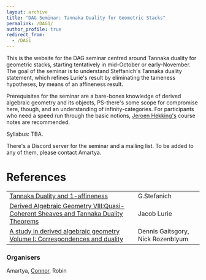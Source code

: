 ```yaml
---
layout: archive
title: "DAG Seminar: Tannaka Duality for Geometric Stacks"
permalink: /DAG1/
author_profile: true
redirect_from:
  - /DAG1
---
```


This is the website for the DAG seminar centred around Tannaka duality for geometric stacks, starting tentatively in mid-October or early-November.
The goal of the seminar is to understand Steffanich's Tannaka duality statement, which refines Lurie's result by eliminating the tameness hypotheses, by means of an affineness result. 

Prerequisites for the seminar are a bare-bones knowledge of derived algebraic geometry and its objects, PS-there's some scope for compromise here, though, and an understanding of infinity-categories. For participants who need a speed run through the basic notions, [Jeroen Hekking's](https://www.jeroenhekking.nl/teaching/introduction-to-derived-algebraic-geometry) course notes are recommended.

Syllabus: TBA. 

There's a Discord server for the seminar and a mailing list. To be added to any of them, please contact Amartya.

References
======


|   |  |
| ------------- | ------------- |
|[Tannaka Duality and 1-affineness](https://arxiv.org/abs/2311.04515) | G.Stefanich| 
| [Derived Algebraic Geometry VIII:Quasi-Coherent Sheaves and Tannaka Duality Theorems](https://www.math.ias.edu/~lurie/papers/DAG-VIII.pdf)  | Jacob Lurie  |
| [A study in derived algebraic geometry Volume I: Correspondences and duality](https://people.mpim-bonn.mpg.de/gaitsgde/Book/Vol1.pdf) |Dennis Gaitsgory, Nick Rozenblyum |



### Organisers 
Amartya, [Connor](https://cse.umn.edu/math/connor-bass), Robin
